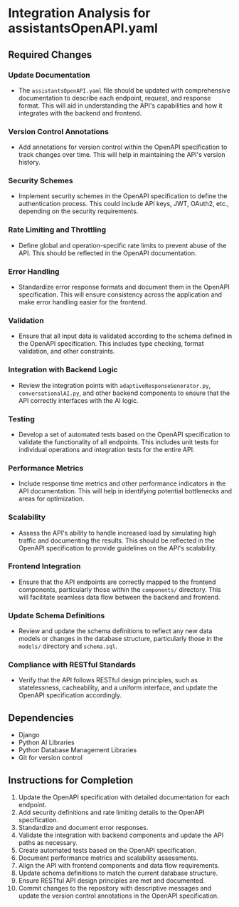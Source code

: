 # Integration Analysis for assistantsOpenAPI.yaml

## Required Changes

### Update Documentation
- The `assistantsOpenAPI.yaml` file should be updated with comprehensive documentation to describe each endpoint, request, and response format. This will aid in understanding the API's capabilities and how it integrates with the backend and frontend.

### Version Control Annotations
- Add annotations for version control within the OpenAPI specification to track changes over time. This will help in maintaining the API's version history.

### Security Schemes
- Implement security schemes in the OpenAPI specification to define the authentication process. This could include API keys, JWT, OAuth2, etc., depending on the security requirements.

### Rate Limiting and Throttling
- Define global and operation-specific rate limits to prevent abuse of the API. This should be reflected in the OpenAPI documentation.

### Error Handling
- Standardize error response formats and document them in the OpenAPI specification. This will ensure consistency across the application and make error handling easier for the frontend.

### Validation
- Ensure that all input data is validated according to the schema defined in the OpenAPI specification. This includes type checking, format validation, and other constraints.

### Integration with Backend Logic
- Review the integration points with `adaptiveResponseGenerator.py`, `conversationalAI.py`, and other backend components to ensure that the API correctly interfaces with the AI logic.

### Testing
- Develop a set of automated tests based on the OpenAPI specification to validate the functionality of all endpoints. This includes unit tests for individual operations and integration tests for the entire API.

### Performance Metrics
- Include response time metrics and other performance indicators in the API documentation. This will help in identifying potential bottlenecks and areas for optimization.

### Scalability
- Assess the API's ability to handle increased load by simulating high traffic and documenting the results. This should be reflected in the OpenAPI specification to provide guidelines on the API's scalability.

### Frontend Integration
- Ensure that the API endpoints are correctly mapped to the frontend components, particularly those within the `components/` directory. This will facilitate seamless data flow between the backend and frontend.

### Update Schema Definitions
- Review and update the schema definitions to reflect any new data models or changes in the database structure, particularly those in the `models/` directory and `schema.sql`.

### Compliance with RESTful Standards
- Verify that the API follows RESTful design principles, such as statelessness, cacheability, and a uniform interface, and update the OpenAPI specification accordingly.

## Dependencies
- Django
- Python AI Libraries
- Python Database Management Libraries
- Git for version control

## Instructions for Completion
1. Update the OpenAPI specification with detailed documentation for each endpoint.
2. Add security definitions and rate limiting details to the OpenAPI specification.
3. Standardize and document error responses.
4. Validate the integration with backend components and update the API paths as necessary.
5. Create automated tests based on the OpenAPI specification.
6. Document performance metrics and scalability assessments.
7. Align the API with frontend components and data flow requirements.
8. Update schema definitions to match the current database structure.
9. Ensure RESTful API design principles are met and documented.
10. Commit changes to the repository with descriptive messages and update the version control annotations in the OpenAPI specification.